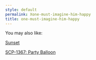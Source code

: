 ```yaml
---
style: default
permalink: Xone-must-imagine-him-happy
title: one-must-imagine-him-happy
---
```

You may also like:

[Sunset](http://scp-wiki.net/sunset)

[SCP-1367: Party Balloon](http://scp-wiki.net/scp-1367)
